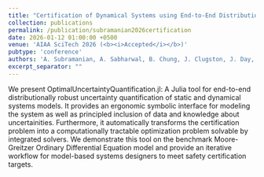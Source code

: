 ```yaml
---
title: "Certification of Dynamical Systems using End-to-End Distributionally-Robust Uncertainty Quantification"
collection: publications
permalink: /publication/subramanian2026certification
date: 2026-01-12 01:00:00 +0500
venue: 'AIAA SciTech 2026 (<b><i>Accepted</i></b>)'
pubtype: 'conference'
authors: 'A. Subramanian, A. Sabharwal, B. Chung, J. Clugston, J. Day, C. Rackauckas, F. Holtorf, A. Von Moll, A. Gerlach'
excerpt_separator: ""
---
```

We present OptimalUncertaintyQuantification.jl: A Julia tool for end-to-end distributionally robust uncertainty quantification of static and dynamical systems models. It provides an ergonomic symbolic interface for modeling the system as well as principled inclusion of data and knowledge about uncertainities. Furthermore, it automatically transforms the certification problem into a computationally tractable optimization problem solvable by integrated solvers. We demonstrate this tool on the benchmark Moore-Greitzer Ordinary Differential Equation model and provide an iterative workflow for model-based systems designers to meet safety certification targets.
